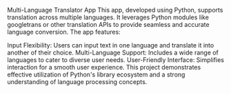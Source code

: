 Multi-Language Translator App
This app, developed using Python, supports translation across multiple languages. It leverages Python modules like googletrans or other translation APIs to provide seamless and accurate language conversion. The app features:

Input Flexibility: Users can input text in one language and translate it into another of their choice.
Multi-Language Support: Includes a wide range of languages to cater to diverse user needs.
User-Friendly Interface: Simplifies interaction for a smooth user experience.
This project demonstrates effective utilization of Python's library ecosystem and a strong understanding of language processing concepts.
